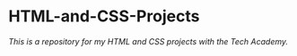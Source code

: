 # HTML-and-CSS-Projects 

###### This is a repository for my HTML and CSS projects with the Tech Academy. 
